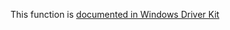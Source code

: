 This function is [documented in Windows Driver Kit](https://learn.microsoft.com/en-us/windows-hardware/drivers/ddi/ntifs/nf-ntifs-ntopenprocesstoken)
